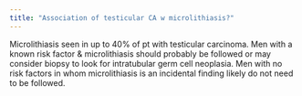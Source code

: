 ```yaml
---
title: "Association of testicular CA w microlithiasis?"
---
```

Microlithiasis seen in up to 40% of pt with testicular carcinoma. 
Men with a known risk factor &amp; microlithiasis should probably be followed or may consider biopsy to look for intratubular germ cell neoplasia.
Men with no risk factors in whom microlithiasis is an incidental finding likely do not need to be followed.

